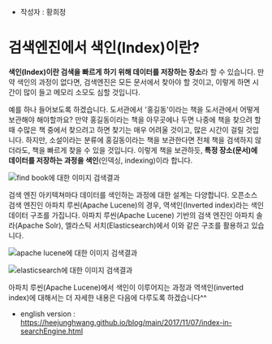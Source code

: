 * 작성자 : 황희정

# 검색엔진에서 색인(Index)이란?

**색인(Index)이란 검색을 빠르게 하기 위해 데이터를 저장하는 장소**라 할 수 있습니다. 만약 색인의 과정이 없다면, 검색엔진은 모든 문서에서 찾아야 할 것이고, 이렇게 하면 시간이 많이 들고 메모리 소모도 심할 것입니다. 

예를 하나 들어보도록 하겠습니다. 도서관에서 '홍길동'이라는 책을 도서관에서 어떻게 보관해야 해야할까요? 만약 홍길동이라는 책을 아무곳에나 두면 나중에 책을 찾으려 할 때 수많은 책 중에서 찾으려고 하면 찾기는 매우 어려울 것이고, 많은 시간이 걸릴 것입니다. 하지만, 소설이라는 분류에 홍길동이라는 책을 보관한다면 전체 책을 검색하지 않더라도, 책을 빠르게 찾을 수 있을 것입니다. 이렇게 책을 보관하듯, **특정 장소(문서)에 데이터를 저장하는 과정을 색인**(인덱싱, indexing)이라 합니다.

![find book에 대한 이미지 검색결과](http://thebushwickbookclubseattle.com/wp-content/uploads/2014/02/how-to-find-a-good-book.jpg)



검색 엔진 아키텍쳐마다 데이터를 색인하는 과정에 대한 설계는 다양합니다. 오픈소스 검색 엔진인 아파치 루씬(Apache Lucene)의 경우, 역색인(Inverted index)라는 색인 데이터 구조를 가집니다. 아파치 루씬(Apache Lucene) 기반의 검색 엔진인 아파치 솔라(Apache Solr), 엘라스틱 서치(Elasticsearch)에서 이와 같은 구조를 활용하고 있습니다. 

![apache lucene에 대한 이미지 검색결과](https://lucene.apache.org/images/mantle-lucene-solr.png)



![elasticsearch에 대한 이미지 검색결과](http://javatutorialspot.com/wp-content/uploads/2017/02/Elasticsearch-Logo-Color-H-1024x273.png)





아파치 루씬(Apache Lucene)에서 색인이 이루어지는 과정과 역색인(inverted index)에 대해서는 더 자세한 내용은 다음에 다루도록 하겠습니다^^


* english version :
<https://heejunghwang.github.io/blog/main/2017/11/07/index-in-searchEngine.html>

